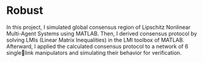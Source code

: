 # Robust
In this project, I simulated global consensus region of Lipschitz Nonlinear Multi-Agent Systems using MATLAB. Then, I derived consensus protocol by solving LMIs (Linear Matrix Inequalities) in the LMI
toolbox of MATLAB. Afterward, I applied the calculated consensus protocol to a network of 6 singlelink manipulators and simulating their behavior for verification. 
